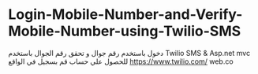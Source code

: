 # Login-Mobile-Number-and-Verify-Mobile-Number-using-Twilio-SMS
 دخول باستخدم رقم جوال و  تحقق رقم الجوال باستخدم  Twilio SMS  &amp; Asp.net mvc
 للحصول علي حساب قم بسجيل في الواقع 
 https://www.twilio.com/
 web.co
  <appSettings>
	  <add key="SMSAccountIdentification" value="accountSid" />
	  <add key="SMSAccountPassword" value="authToken" />
	  <add key="SMSAccountFrom" value="Phone Number" />
  </appSettings>
